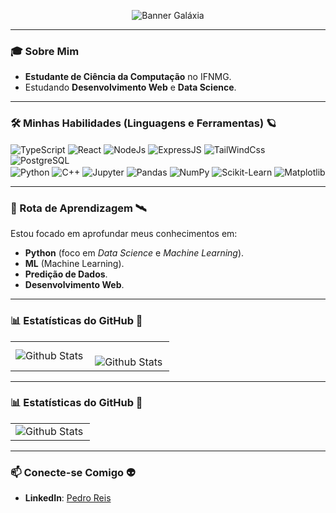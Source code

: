 <p align="center">
  <img alt="Banner Galáxia" src="https://img.shields.io/badge/Olá!%20Eu%20sou%20o%20Pedro%20Reis%20%7C%20Bem%20vindo%20Ao%20meu%20GitHub🌌🚀-342C4C?style=for-the-badge&logo=github&logoColor=white&labelColor=2B2735">
</p>

---

### 🎓 Sobre Mim 

- **Estudante de Ciência da Computação** no IFNMG.
- Estudando **Desenvolvimento Web** e **Data Science**.

---

### 🛠️ Minhas Habilidades (Linguagens e Ferramentas) 🪐

<div style="display: inline_block">
  <img align="center" alt="TypeScript" src="https://img.shields.io/badge/typescript-%23007ACC.svg?style=for-the-badge&logo=typescript&logoColor=white">
  <img align="center" alt="React" src="https://img.shields.io/badge/react-%2320232a.svg?style=for-the-badge&logo=react&logoColor=%2361DAFB">
  <img align="center" alt="NodeJs" src="https://img.shields.io/badge/node.js-6DA55F?style=for-the-badge&logo=node.js&logoColor=white">
  <img align="center" alt="ExpressJS" src="https://img.shields.io/badge/express.js-%23404d59.svg?style=for-the-badge&logo=express&logoColor=%2361DAFB">
  <img align="center" alt="TailWindCss" src="https://img.shields.io/badge/tailwindcss-%2338B2AC.svg?style=for-the-badge&logo=tailwind-css&logoColor=white">
  <img align="center" alt="PostgreSQL" src="https://img.shields.io/badge/postgres-%23316192.svg?style=for-the-badge&logo=postgresql&logoColor=white">
  <br>
  <img align="center" alt="Python" src="https://img.shields.io/badge/Python-14354C?style=for-the-badge&logo=python&logoColor=white">
  <img align="center" alt="C++" src="https://img.shields.io/badge/C%2B%2B-00599C?style=for-the-badge&logo=c%2B%2B&logoColor=white">
  <img align="center" alt="Jupyter" src="https://img.shields.io/badge/Jupyter-F37626?style=for-the-badge&logo=jupyter&logoColor=white">
  <img align="center" alt="Pandas" src="https://img.shields.io/badge/Pandas-150458?style=for-the-badge&logo=pandas&logoColor=white">
  <img align="center" alt="NumPy" src="https://img.shields.io/badge/NumPy-013243?style=for-the-badge&logo=numpy&logoColor=white">
  <img align="center" alt="Scikit-Learn" src="https://img.shields.io/badge/scikit--learn-F7931E?style=for-the-badge&logo=scikitlearn&logoColor=white">
  <img align="center" alt="Matplotlib" src="https://img.shields.io/badge/Matplotlib-11557C?style=for-the-badge&logo=matplotlib&logoColor=white">
</div>

---

### 🌱 Rota de Aprendizagem 🛰️

Estou focado em aprofundar meus conhecimentos em:
- **Python** (foco em *Data Science* e *Machine Learning*).
- **ML** (Machine Learning).
- **Predição de Dados**.
- **Desenvolvimento Web**.

---

### 📊 Estatísticas do GitHub 🔭

<table>
  <tr>
    <td>
      <img
        align="left"
        src="https://github-readme-stats.vercel.app/api?username=PedroHenriqueBRO&theme=dark&hide_border=false&include_all_commits=true"
        alt="Github Stats"
      />
    </td>
    <td>
      <br />
      <img
        align="left"
        src="https://github-readme-streak-stats.herokuapp.com/?user=PedroHenriqueBRO&theme=dark&hide_border=false"
        alt="Github Stats"
      />
    </td>
  </tr>
</table>

---

### 📊 Estatísticas do GitHub 🔭
<table>
  <tr>
    <td>
      <img
        align="left"
        src="https://github-readme-stats.vercel.app/api/top-langs/?username=PedroHenriqueBRO&theme=dark&hide_border=false&include_all_commits=true&count_private=true&layout=compact"
        alt="Github Stats"
      />
    </td>
  </tr>
</table>

---

### 📫 Conecte-se Comigo 👽

- **LinkedIn**: [Pedro Reis](https://www.linkedin.com/in/pedro-reis-5b4325360?utm_source=share&utm_campaign=share_via&utm_content=profile&utm_medium=android_app)
